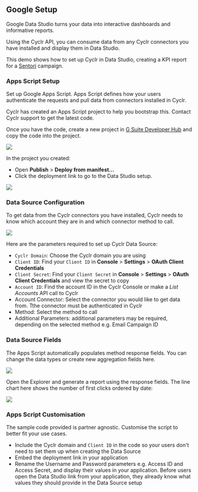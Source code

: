 
<section class="setup partner" markdown="1">

## Google Setup

<div class="section-content" markdown="1">

Google Data Studio turns your data into interactive dashboards and informative reports.

Using the Cyclr API, you can consume data from any Cyclr connectors you have installed and display them in Data Studio.

This demo shows how to set up Cyclr in Data Studio, creating a KPI report for a [Sentori](http://sentoriapp.com/) campaign.

### Apps Script Setup

Set up Google Apps Script. Apps Script defines how your users authenticate the requests and pull data from connectors installed in Cyclr. 

Cyclr has created an Apps Script project to help you bootstrap this. Contact Cyclr support to get the latest code.

Once you have the code, create a new project in [G Suite Developer Hub](https://script.google.com/home) and copy the code into the project.

![](../images/google-data-studio/apps-script.png)

In the project you created:

- Open **Publish** > **Deploy from manifest...** 
- Click the deployment link to go to the  Data Studio setup.

![](../images/google-data-studio/apps-script-deployment.png)

### Data Source Configuration

To get data from the Cyclr connectors you have installed, Cyclr needs to know which account they are in and which connector method to call.

![](../images/google-data-studio/data-sources.png)

Here are the parameters required to set up Cyclr Data Source:

- `Cyclr Domain`: Choose the Cyclr domain you are using
- `Client ID`: Find your `Client ID` in  **Console** > **Settings** > **OAuth Client Credentials**
- `Client Secret`: Find your `Client Secret` in  **Console** > **Settings** > **OAuth Client Credentials** and view the secret to copy
- `Account ID`: Find the account ID in the Cyclr Console or make a *List Accounts* API call to Cyclr
- Account Connector: Select the connector you would like to get data from. Tthe connector must be authenticated in Cyclr
- Method: Select the method to call
- Additional Parameters: additional parameters may be required, depending on the selected method   e.g. Email Campaign ID

### Data Source Fields

The Apps Script automatically populates method response fields. You can change the data types or create new aggregation fields here.

![](../images/google-data-studio/data-sources-fields.png)

Open the Explorer and generate a report using the response fields. The line chart here shows the number of first clicks ordered by date:

![](../images/google-data-studio/explorer.png)

### Apps Script Customisation

The sample code provided is partner agnostic. Customise the script to better fit your use cases.

- Include the Cyclr domain and `Client ID` in the code so your users don't need to set them up when creating the Data Source
- Embed the deployment link in your application
- Rename the Username and Password parameters e.g. Access ID and Access Secret, and display their values in your application. Before users open the Data Studio link from your application, they already know what values they should provide in the Data Source setup

